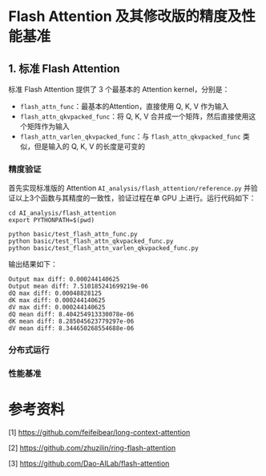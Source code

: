 # Flash Attention 及其修改版的精度及性能基准

## 1. 标准 Flash Attention
标准 Flash Attention 提供了 3 个最基本的 Attention kernel，分别是：
- `flash_attn_func`：最基本的Attention，直接使用 Q, K, V 作为输入
- `flash_attn_qkvpacked_func`：将 Q, K, V 合并成一个矩阵，然后直接使用这个矩阵作为输入
- `flash_attn_varlen_qkvpacked_func`：与 `flash_attn_qkvpacked_func` 类似，但是输入的 Q, K, V 的长度是可变的

### 精度验证
首先实现标准版的 Attention `AI_analysis/flash_attention/reference.py` 并验证以上3个函数与其精度的一致性，验证过程在单 GPU 上进行。运行代码如下：
```
cd AI_analysis/flash_attention
export PYTHONPATH=$(pwd)

python basic/test_flash_attn_func.py
python basic/test_flash_attn_qkvpacked_func.py
python basic/test_flash_attn_varlen_qkvpacked_func.py
```
输出结果如下：
```
Output max diff: 0.000244140625
Output mean diff: 7.510185241699219e-06
dQ max diff: 0.00048828125
dK max diff: 0.000244140625
dV max diff: 0.000244140625
dQ mean diff: 8.404254913330078e-06
dK mean diff: 8.285045623779297e-06
dV mean diff: 8.344650268554688e-06
```



### 分布式运行

### 性能基准












# 参考资料
[1] https://github.com/feifeibear/long-context-attention

[2] https://github.com/zhuzilin/ring-flash-attention

[3] https://github.com/Dao-AILab/flash-attention